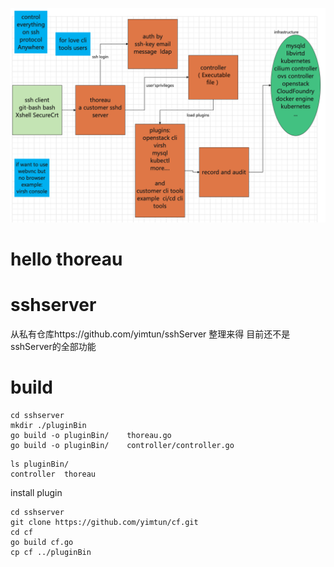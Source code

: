 



![image-20220512214959982](README.assets/image-20220512214959982.png)









# hello thoreau







# sshserver


从私有仓库https://github.com/yimtun/sshServer 整理来得 目前还不是sshServer的全部功能



# build

```
cd sshserver
mkdir ./pluginBin
go build -o pluginBin/    thoreau.go
go build -o pluginBin/    controller/controller.go 
```


```
ls pluginBin/
controller	thoreau
```


install plugin


```
cd sshserver
git clone https://github.com/yimtun/cf.git
cd cf
go build cf.go
cp cf ../pluginBin
```

